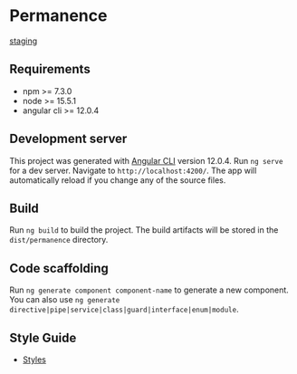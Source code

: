 # Permanence

[staging](https://permanence-spf-staging.herokuapp.com/)

## Requirements

- npm >= 7.3.0
- node >= 15.5.1
- angular cli >= 12.0.4

## Development server

This project was generated with [Angular CLI](https://github.com/angular/angular-cli) version 12.0.4.
Run `ng serve` for a dev server. Navigate to `http://localhost:4200/`. The app will automatically reload if you change any of the source files.

## Build

Run `ng build` to build the project. The build artifacts will be stored in the `dist/permanence` directory.

## Code scaffolding

Run `ng generate component component-name` to generate a new component. You can also use `ng generate directive|pipe|service|class|guard|interface|enum|module`.

## Style Guide

- [Styles](./docs/styles.md)
